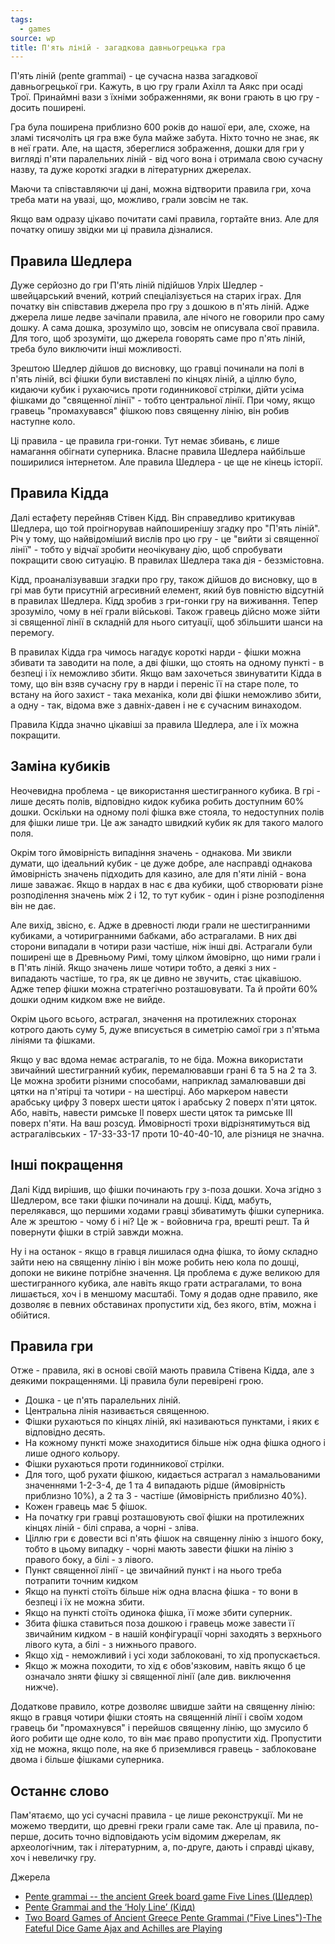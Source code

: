 ```yaml
---
tags:
  - games
source: wp
title: П'ять ліній - загадкова давньогрецька гра 
---
```

П'ять ліній (pente grammai) - це сучасна назва загадкової давньогрецької гри.
Кажуть, в цю гру грали Ахілл та Аякс при осаді Трої.
Принаймні вази з їхніми зображеннями, як вони грають в цю гру - досить поширені.

Гра була поширена приблизно 600 років до нашої ери, але, схоже, на зламі тисячоліть ця гра вже була майже забута.
Ніхто точно не знає, як в неї грати.
Але, на щастя, збереглися зображення, дошки для гри у вигляді п'яти паралельних ліній - від чого вона і отримала свою сучасну назву, та дуже короткі згадки в літературних джерелах.

Маючи та співставляючи ці дані, можна відтворити правила гри, хоча треба мати на увазі, що, можливо, грали зовсім не так.

Якщо вам одразу цікаво почитати самі правила, гортайте вниз.
Але для початку опишу звідки ми ці правила дізналися.

## Правила Шедлера

Дуже серйозно до гри П'ять ліній підійшов Улріх Шедлер - швейцарський вчений, котрий спеціалізується на старих іграх.
Для початку він співставив джерела про гру з дошкою в п'ять ліній. Адже джерела лише ледве зачіпали правила, але нічого не говорили про саму дошку. А сама дошка, зрозуміло що, зовсім не описувала свої правила. Для того, щоб зрозуміти, що джерела говорять саме про п'ять ліній, треба було виключити інші можливості.

Зрештою Шедлер дійшов до висновку, що гравці починали на полі в п'ять ліній, всі фішки були виставлені по кінцях ліній, а ціллю було, кидаючи кубик і рухаючись проти годинникової стрілки, дійти усіма фішками до "священної лінії" - тобто центральної лінії. При чому, якщо гравець "промахувався" фішкою повз священну лінію, він робив наступне коло.

Ці правила - це правила гри-гонки. Тут немає збивань, є лише намагання обігнати суперника. Власне правила Шедлера найбільше поширилися інтернетом. Але правила Шедлера - це ще не кінець історії.

## Правила Кідда

Далі естафету перейняв Стівен Кідд. Він справедливо критикував Шедлера, що той проігнорував найпоширенішу згадку про "П'ять ліній". Річ у тому, що найвідоміший вислів про цю гру - це "вийти зі священної лінії" - тобто у відчаї зробити неочікувану дію, щоб спробувати покращити свою ситуацію. В правилах Шедлера така дія - беззмістовна.

Кідд, проаналізувавши згадки про гру, також дійшов до висновку, що в грі мав бути присутній агресивний елемент, який був повністю відсутній в правилах Шедлера. Кідд зробив з гри-гонки гру на виживання. Тепер зрозуміло, чому в неї грали військові. Також гравець дійсно може зійти зі священної лінії в складній для нього ситуації, щоб збільшити шанси на перемогу.

В правилах Кідда гра чимось нагадує короткі нарди - фішки можна збивати та заводити на поле, а дві фішки, що стоять на одному пункті - в безпеці і їх неможливо збити. Якщо вам захочеться звинуватити Кідда в тому, що він взяв сучасну гру в нарди і переніс її на старе поле, то встану на його захист - така механіка, коли дві фішки неможливо збити, а одну - так, відома вже з давніх-давен і не є сучасним винаходом.

Правила Кідда значно цікавіші за правила Шедлера, але і їх можна покращити.

## Заміна кубиків

Неочевидна проблема - це використання шестигранного кубика. В грі - лише десять полів, відповідно кидок кубика робить доступним 60% дошки. Оскільки на одному полі фішка вже стояла, то недоступних полів для фішки лише три. Це аж занадто швидкий кубик як для такого малого поля.

Окрім того ймовірність випадіння значень - однакова. Ми звикли думати, що ідеальний кубик - це дуже добре, але насправді однакова ймовірність значень підходить для казино, але для п'яти ліній - вона лише заважає. Якщо в нардах в нас є два кубики, щоб створювати різне розподілення значень між 2 і 12, то тут кубик - один і різне розподілення він не дає.

Але вихід, звісно, є. Адже в древності люди грали не шестигранними кубиками, а чотиригранними бабками, або астрагалами. В них дві сторони випадали в чотири рази частіше, ніж інші дві. Астрагали були поширені ще в Древньому Римі, тому цілком ймовірно, що ними грали і в П'ять ліній. Якщо значень лише чотири тобто, а деякі з них - випадають частіше, то гра, як це дивно не звучить, стає цікавішою. Адже тепер фішки можна стратегічно розташовувати. Та й пройти 60% дошки одним кидком вже не вийде.

Окрім цього всього, астрагал, значення на протилежних сторонах котрого дають суму 5, дуже вписується в симетрію самої гри з п'ятьма лініями та фішками.

Якщо у вас вдома немає астрагалів, то не біда. Можна використати звичайний шестигранний кубик, перемалювавши грані 6 та 5 на 2 та 3. Це можна зробити різними способами, наприклад замалювавши дві цятки на п'ятірці та чотири - на шестірці. Або маркером навести арабську цифру 3 поверх шести цяток і арабську 2 поверх п'яти цяток. Або, навіть, навести римське II поверх шести цяток та римське III поверх п'яти. На ваш розсуд. Ймовірності трохи відрізнятимуться від астрагалівських - 17-33-33-17 проти 10-40-40-10, але різниця не значна.

## Інші покращення

Далі Кідд вирішив, що фішки починають гру з-поза дошки. Хоча згідно з Шедлером, все таки фішки починали на дошці. Кідд, мабуть, перелякався, що першими ходами гравці збиватимуть фішки суперника. Але ж зрештою - чому б і ні? Це ж - войовнича гра, врешті решт. Та й повернути фішки в стрій завжди можна.

Ну і на останок - якщо в гравця лишилася одна фішка, то йому складно зайти нею на священну лінію і він може робить нею кола по дошці, допоки не викине потрібне значення. Ця проблема є дуже великою для шестигранного кубика, але навіть якщо грати астрагалами, то вона лишається, хоч і в меншому масштабі. Тому я додав одне правило, яке дозволяє в певних обставинах пропустити хід, без якого, втім, можна і обійтися.

## Правила гри

Отже - правила, які в основі своїй мають правила Стівена Кідда, але з деякими покращеннями. Ці правила були перевірені грою.

- Дошка - це п'ять паралельних ліній.
- Центральна лінія називається священною.
- Фішки рухаються по кінцях ліній, які називаються пунктами, і яких є відповідно десять.
- На кожному пункті може знаходитися більше ніж одна фішка одного і лише одного кольору.
- Фішки рухаються проти годинникової стрілки.
- Для того, щоб рухати фішкою, кидається астрагал з намальованими значеннями 1-2-3-4, де 1 та 4 випадають рідше (ймовірність приблизно 10%), а 2 та 3 - частіше (ймовірність приблизно 40%).
- Кожен гравець має 5 фішок.
- На початку гри гравці розташовують свої фішки на протилежних кінцях ліній - білі справа, а чорні - зліва.
- Ціллю гри є довести всі п'ять фішок на священну лінію з іншого боку, тобто в цьому випадку - чорні мають завести фішки на лінію з правого боку, а білі - з лівого.
- Пункт священної лінії - це звичайний пункт і на нього треба потрапити точним кидком
- Якщо на пункті стоїть більше ніж одна власна фішка - то вони в безпеці і їх не можна збити.
- Якщо на пункті стоїть одинока фішка, її може збити суперник.
- Збита фішка ставиться поза дошкою і гравець може завести її звичайним кидком - в нашій конфігурації чорні заходять з верхнього лівого кута, а білі - з нижнього правого.
- Якщо хід - неможливий і усі ходи заблоковані, то хід пропускається.
- Якщо ж можна походити, то хід є обов'язковим, навіть якщо б це означало зняти фішку зі священної лінії (але див. виключення нижче).

Додаткове правило, котре дозволяє швидше зайти на священну лінію: якщо в гравця чотири фішки стоять на священній лінії і своїм ходом гравець би "промахнувся" і перейшов священну лінію, що змусило б його робити ще одне коло, то він має право пропустити хід. Пропустити хід не можна, якщо поле, на яке б приземлився гравець - заблоковане двома і більше фішками суперника.

## Останнє слово

Пам'ятаємо, що усі сучасні правила - це лише реконструкції. Ми не можемо твердити, що древні греки грали саме так. Але ці правила, по-перше, досить точно відповідають усім відомим джерелам, як археологічним, так і літературним, а, по-друге, дають і справді цікаву, хоч і невеличку гру.

Джерела

- [Pente grammai -- the ancient Greek board game Five Lines (Шедлер)](https://www.researchgate.net/publication/280302806_Pente_grammai_--_the_ancient_Greek_board_game_Five_Lines)
- [Pente Grammai and the ‘Holy Line’ (Кідд)](https://sciendo.com/article/10.1515/bgs-2017-0004)
- [Two Board Games of Ancient Greece Pente Grammai ("Five Lines")-The Fateful Dice Game Ajax and Achilles are Playing](https://www.academia.edu/84155482/Two_Board_Games_of_Ancient_Greece_Pente_Grammai_Five_Lines_The_Fateful_Dice_Game_Ajax_and_Achilles_are_Playing)